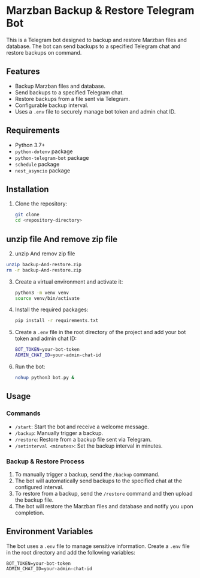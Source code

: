 # Marzban Backup & Restore Telegram Bot

This is a Telegram bot designed to backup and restore Marzban files and database. The bot can send backups to a specified Telegram chat and restore backups on command.

## Features

- Backup Marzban files and database.
- Send backups to a specified Telegram chat.
- Restore backups from a file sent via Telegram.
- Configurable backup interval.
- Uses a `.env` file to securely manage bot token and admin chat ID.

## Requirements

- Python 3.7+
- `python-dotenv` package
- `python-telegram-bot` package
- `schedule` package
- `nest_asyncio` package

## Installation

1. Clone the repository:

    ```bash
    git clone 
    cd <repository-directory>
    ```
## unzip file And remove zip file

2. unzip And remov zip file

```bash
unzip backup-And-restore.zip
rm -r backup-And-restore.zip
```

3. Create a virtual environment and activate it:

    ```bash
    python3 -m venv venv
    source venv/bin/activate
    ```

4. Install the required packages:

    ```bash
    pip install -r requirements.txt
    ```

5. Create a `.env` file in the root directory of the project and add your bot token and admin chat ID:

    ```bash
    BOT_TOKEN=your-bot-token
    ADMIN_CHAT_ID=your-admin-chat-id
    ```

6. Run the bot:

    ```bash
   nohup python3 bot.py &
    ```

## Usage

### Commands

- `/start`: Start the bot and receive a welcome message.
- `/backup`: Manually trigger a backup.
- `/restore`: Restore from a backup file sent via Telegram.
- `/setinterval <minutes>`: Set the backup interval in minutes.

### Backup & Restore Process

1. To manually trigger a backup, send the `/backup` command.
2. The bot will automatically send backups to the specified chat at the configured interval.
3. To restore from a backup, send the `/restore` command and then upload the backup file.
4. The bot will restore the Marzban files and database and notify you upon completion.

## Environment Variables

The bot uses a `.env` file to manage sensitive information. Create a `.env` file in the root directory and add the following variables:

```env
BOT_TOKEN=your-bot-token
ADMIN_CHAT_ID=your-admin-chat-id

